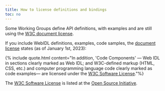 ```yaml
---
title: How to license definitions and bindings
toc: no
---
```


Some Working Groups define API definitions, with examples and are still using the [W3C document license](https://www.w3.org/copyright/document-license-2023/).

If you include WebIDL definitions, examples, code samples, the [document license](https://www.w3.org/copyright/document-license-2023/) states (as of January 1st, 2023):

{% include quote.html content="In addition, 'Code Components' — Web IDL in sections clearly marked as Web IDL; and W3C-defined markup (HTML, CSS, etc.) and computer programming language code clearly marked as code examples— are licensed under the [W3C Software License](https://www.w3.org/copyright/software-license/)."%}

The [W3C Software License](https://www.w3.org/copyright/software-license-2023/) is listed at the [Open Source Initiative](https://opensource.org/licenses/W3C).